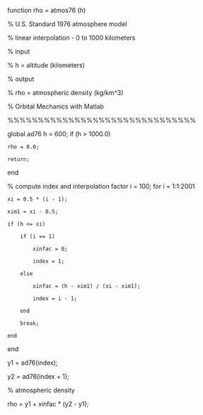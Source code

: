 function rho = atmos76 (h)

% U.S. Standard 1976 atmosphere model

% linear interpolation - 0 to 1000 kilometers

% input

%  h = altitude (kilometers)

% output

%  rho = atmospheric density (kg/km^3)

% Orbital Mechanics with Matlab

%%%%%%%%%%%%%%%%%%%%%%%%%%%%%%%

global ad76
h = 600;
if (h > 1000.0)
    
    rho = 0.0;
    
    return;
    
end

% compute index and interpolation factor
i = 100;
for i = 1:1:2001
    
    xi = 0.5 * (i - 1);
    
    xim1 = xi - 0.5;

    if (h <= xi)
        
        if (i == 1)
            
            xinfac = 0;
            
            index = 1;
            
        else
            
            xinfac = (h - xim1) / (xi - xim1);
            
            index = i - 1;
            
        end
        
        break;
        
    end
    
end

y1 = ad76(index);

y2 = ad76(index + 1);

% atmospheric density

rho = y1 + xinfac * (y2 - y1);
